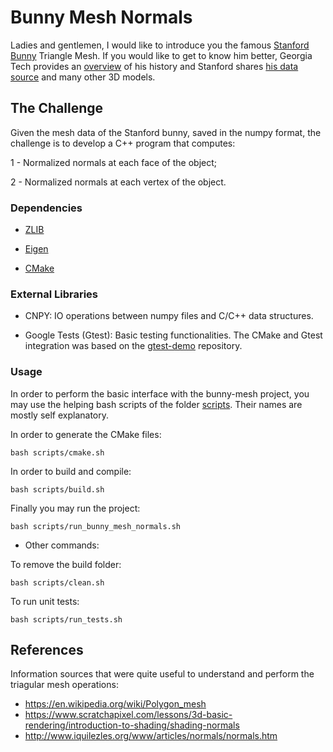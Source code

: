 <!-- File written based on GitHub markdown -->
# Bunny Mesh Normals

Ladies and gentlemen, I would like to introduce you the famous [Stanford Bunny][wiki_bunny] Triangle Mesh. If you would like to get to know him better, Georgia Tech provides an [overview][bunny_story] of his history and Stanford shares [his data source][Stanford_Source] and many other 3D models.

<!-- References -->
[wiki_bunny]: https://en.wikipedia.org/wiki/Stanford_bunny
[bunny_story]: https://www.cc.gatech.edu/~turk/bunny/bunny.html
[Stanford_Source]: http://graphics.stanford.edu/data/3Dscanrep/

## The Challenge

Given the mesh data of the Stanford bunny, saved in the numpy format, the challenge is to develop a C++ program that computes:

1 - Normalized normals at each face of the object;

2 - Normalized normals at each vertex of the object.

### Dependencies

* [ZLIB](https://www.zlib.net)

* [Eigen](http://eigen.tuxfamily.org/)

* [CMake](https://cmake.org)

### External Libraries

* CNPY: IO operations between numpy files and C/C++ data structures.

* Google Tests (Gtest): Basic testing functionalities. The CMake and Gtest integration was based on the [gtest-demo](https://github.com/bast/gtest-demo) repository.

### Usage

In order to perform the basic interface with the bunny-mesh project, you may use the helping bash scripts of the folder [scripts](scripts/). Their names are mostly self explanatory.

In order to generate the CMake files:

```(bash)
bash scripts/cmake.sh
```

In order to build and compile:

```(bash)
bash scripts/build.sh
```

Finally you may run the project:

```(bash)
bash scripts/run_bunny_mesh_normals.sh
```

* Other commands:

To remove the build folder:

```(bash)
bash scripts/clean.sh
```

To run unit tests:

```(bash)
bash scripts/run_tests.sh
```

## References

Information sources that were quite useful to understand and perform the triagular mesh operations:

* https://en.wikipedia.org/wiki/Polygon_mesh
* https://www.scratchapixel.com/lessons/3d-basic-rendering/introduction-to-shading/shading-normals
* http://www.iquilezles.org/www/articles/normals/normals.htm
